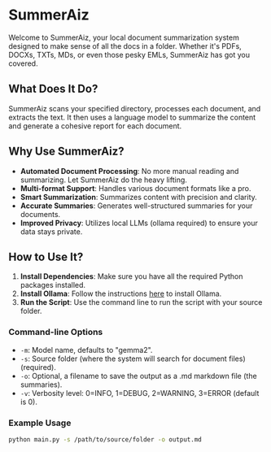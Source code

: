 # SummerAiz

Welcome to SummerAiz, your local document summarization system designed to make sense of all the docs in a folder. Whether it's PDFs, DOCXs, TXTs, MDs, or even those pesky EMLs, SummerAiz has got you covered.

## What Does It Do?

SummerAiz scans your specified directory, processes each document, and extracts the text. It then uses a language model to summarize the content and generate a cohesive report for each document.

## Why Use SummerAiz?

- **Automated Document Processing**: No more manual reading and summarizing. Let SummerAiz do the heavy lifting.
- **Multi-format Support**: Handles various document formats like a pro.
- **Smart Summarization**: Summarizes content with precision and clarity.
- **Accurate Summaries**: Generates well-structured summaries for your documents.
- **Improved Privacy**: Utilizes local LLMs (ollama required) to ensure your data stays private.

## How to Use It?

1. **Install Dependencies**: Make sure you have all the required Python packages installed.
2. **Install Ollama**: Follow the instructions [here](https://ollama.com) to install Ollama.
3. **Run the Script**: Use the command line to run the script with your source folder.

### Command-line Options

- `-m`: Model name, defaults to "gemma2".
- `-s`: Source folder (where the system will search for document files) (required).
- `-o`: Optional, a filename to save the output as a .md markdown file (the summaries).
- `-v`: Verbosity level: 0=INFO, 1=DEBUG, 2=WARNING, 3=ERROR (default is 0).

### Example Usage
```sh
python main.py -s /path/to/source/folder -o output.md
```